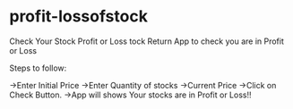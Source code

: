 # profit-lossofstock
Check Your Stock Profit or Loss
tock Return App to check you are in Profit or Loss

Steps to follow:

->Enter Initial Price
->Enter Quantity of stocks
->Current Price
->Click on Check Button.
->App will shows Your stocks are in Profit or Loss!!
